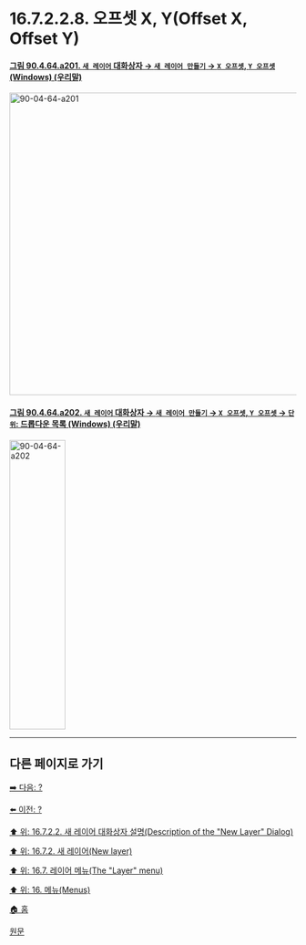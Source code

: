 # 16.7.2.2.8. 오프셋 X, Y(Offset X, Offset Y)

<a id="90-04-64-a201"></a>

#### [그림 90.4.64.a201. `새 레이어` 대화상자 → `새 레이어 만들기` → `X 오프셋`, `Y 오프셋` (Windows) (우리말)](./90-04-0064-new_layer.md#90-04-64-a201)
<img width="542" height="531" alt="90-04-64-a201" src="https://github.com/user-attachments/assets/0613035a-0c89-4732-bf38-b4ae3718d3fc" />

<a id="90-04-64-a202"></a>

#### [그림 90.4.64.a202. `새 레이어` 대화상자 → `새 레이어 만들기` → `X 오프셋`, `Y 오프셋` → `단위`: 드롭다운 목록 (Windows) (우리말)](./90-04-0064-new_layer.md#90-04-64-a202)
<img width="98" height="508" alt="90-04-64-a202" src="https://github.com/user-attachments/assets/efb31043-bb00-48ca-beca-2cb71ef2a0d5" />

***

## 다른 페이지로 가기

[➡️ 다음: ?]()

[⬅️ 이전: ?]()

[⬆️ 위: 16.7.2.2. 새 레이어 대화상자 설명(Description of the "New Layer" Dialog)](./16-07-02-02-00-description_of_the_new_layer_dialog.md)

[⬆️ 위: 16.7.2. 새 레이어(New layer)](./16-07-02-00-new_layer.md)

[⬆️ 위: 16.7. 레이어 메뉴(The "Layer" menu)](./16-07-00-the-layer-menu.md)

[⬆️ 위: 16. 메뉴(Menus)](./16-00-menus.md)

[🏠 홈](./00-home.md)

[원문](https://docs.gimp.org/2.10/ko/gimp-layer-new.html#gimp-new-layer-dialog)